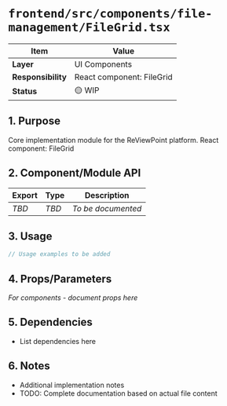 # `frontend/src/components/file-management/FileGrid.tsx`

| Item               | Value                                                              |
| ------------------ | ------------------------------------------------------------------ |
| **Layer**          | UI Components                                                           |
| **Responsibility** | React component: FileGrid                                                   |
| **Status**         | 🟡 WIP                                                            |

## 1. Purpose

Core implementation module for the ReViewPoint platform. React component: FileGrid

## 2. Component/Module API

| Export       | Type     | Description            |
| ------------ | -------- | ---------------------- |
| *TBD*        | *TBD*    | *To be documented*     |

## 3. Usage

```typescript
// Usage examples to be added
```

## 4. Props/Parameters

*For components - document props here*

## 5. Dependencies

- List dependencies here

## 6. Notes

- Additional implementation notes
- TODO: Complete documentation based on actual file content
